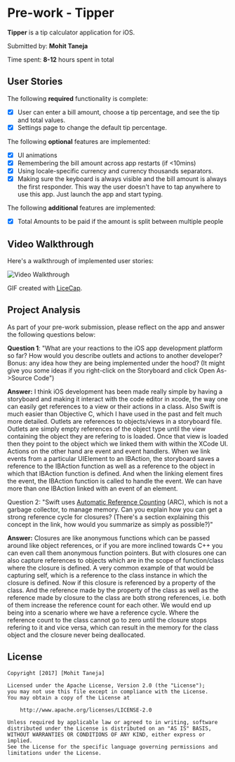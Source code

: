 # Pre-work - Tipper

**Tipper** is a tip calculator application for iOS.

Submitted by: **Mohit Taneja**

Time spent: **8-12** hours spent in total

## User Stories

The following **required** functionality is complete:

* [x] User can enter a bill amount, choose a tip percentage, and see the tip and total values.
* [x] Settings page to change the default tip percentage.

The following **optional** features are implemented:
* [x] UI animations
* [x] Remembering the bill amount across app restarts (if <10mins)
* [x] Using locale-specific currency and currency thousands separators.
* [x] Making sure the keyboard is always visible and the bill amount is always the first responder. This way the user doesn't have to tap anywhere to use this app. Just launch the app and start typing.

The following **additional** features are implemented:

* [x] Total Amounts to be paid if the amount is split between multiple people

## Video Walkthrough 

Here's a walkthrough of implemented user stories:

<img src='http://imgur.com/a/wOAwf' title='Video Walkthrough' width='' alt='Video Walkthrough' />

GIF created with [LiceCap](http://www.cockos.com/licecap/).

## Project Analysis

As part of your pre-work submission, please reflect on the app and answer the following questions below:

**Question 1**: "What are your reactions to the iOS app development platform so far? How would you describe outlets and actions to another developer? Bonus: any idea how they are being implemented under the hood? (It might give you some ideas if you right-click on the Storyboard and click Open As->Source Code")

**Answer:** I think iOS development has been made really simple by having a storyboard and making it interact with the code editor in xcode, the way one can easily get references to a view or their actions in a class. Also Swift is much easier than Objective C, which I have used in the past and felt much more detailed.
Outlets are references to objects/views in a storyboard file. Outlets are simply empty references of the object type until the view containing the object they are refering to is loaded. Once that view is loaded then they point to the object which we linked them with within the XCode UI.
Actions on the other hand are event and event handlers. When we link events from a particular UIElement to an IBAction, the storyboard saves a reference to the IBAction function as well as a reference to the object in which that IBAction function is defined. And when the linking element fires the event, the IBAction function is called to handle the event. We can have more than one IBAction linked with an event of an element.

Question 2: "Swift uses [Automatic Reference Counting](https://developer.apple.com/library/content/documentation/Swift/Conceptual/Swift_Programming_Language/AutomaticReferenceCounting.html#//apple_ref/doc/uid/TP40014097-CH20-ID49) (ARC), which is not a garbage collector, to manage memory. Can you explain how you can get a strong reference cycle for closures? (There's a section explaining this concept in the link, how would you summarize as simply as possible?)"

**Answer:** Closures are like anonymous functions which can be passed around like object references, or if you are more inclined towards C++ you can even call them anonymous function pointers. But with closures one can also capture references to objects which are in the scope of function/class where the closure is defined. A very common example of that would be capturing self, which is a reference to the class instance in which the closure is defined. Now if this closure is referenced by a property of the class. And the reference made by the property of the class as well as the reference made by closure to the class are both strong references, i.e. both of them increase the reference count for each other. We would end up being into a scenario where we have a reference cycle. Where the reference count to the class cannot go to zero until the closure stops refering to it and vice versa, which can result in the memory for the class object and the closure never being deallocated.


## License

    Copyright [2017] [Mohit Taneja]

    Licensed under the Apache License, Version 2.0 (the "License");
    you may not use this file except in compliance with the License.
    You may obtain a copy of the License at

        http://www.apache.org/licenses/LICENSE-2.0

    Unless required by applicable law or agreed to in writing, software
    distributed under the License is distributed on an "AS IS" BASIS,
    WITHOUT WARRANTIES OR CONDITIONS OF ANY KIND, either express or implied.
    See the License for the specific language governing permissions and
    limitations under the License.
